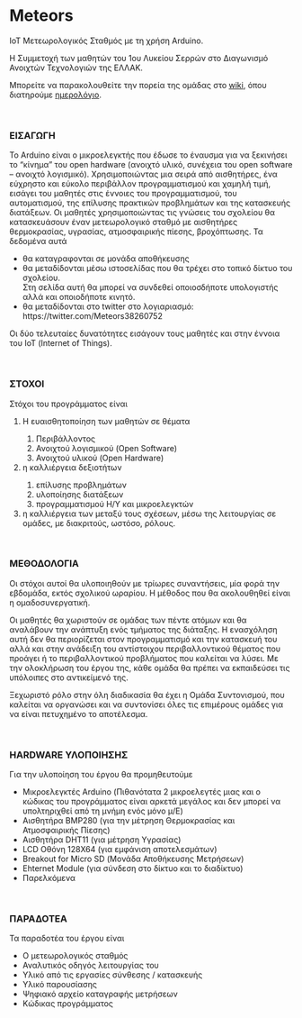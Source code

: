 # Meteors
<p>IoT Μετεωρολογικός Σταθμός με τη χρήση Arduino.</p>
<p>Η Συμμετοχή των μαθητών του 1ου Λυκείου Σερρών στο Διαγωνισμό Ανοιχτών Τεχνολογιών της ΕΛΛΑΚ.</p>
<p>Μπορείτε να παρακολουθείτε την πορεία της ομάδας στο <a href="https://github.com/ntsepelis/Meteors/wiki/%CE%97%CE%BC%CE%B5%CF%81%CE%BF%CE%BB%CF%8C%CE%B3%CE%B9%CE%BF">wiki</a>, όπου διατηρούμε <a href="https://github.com/ntsepelis/Meteors/wiki/%CE%97%CE%BC%CE%B5%CF%81%CE%BF%CE%BB%CF%8C%CE%B3%CE%B9%CE%BF">ημερολόγιο</a>.</p>
<br>

<p><h3>ΕΙΣΑΓΩΓΗ</h3></p>
<p>Το Arduino είναι ο μικροελεγκτής που έδωσε το έναυσμα για να ξεκινήσει το “κίνημα” του open hardware (ανοιχτό υλικό, συνέχεια του open software – ανοιχτό λογισμικό). Χρησιμοποιώντας μια σειρά από αισθητήρες, ένα εύχρηστο και εύκολο περιβάλλον προγραμματισμού και χαμηλή τιμή, εισάγει του μαθητές στις έννοιες του προγραμματισμού, του αυτοματισμού, της επίλυσης πρακτικών προβλημάτων και της κατασκευής διατάξεων. Οι μαθητές χρησιμοποιώντας τις γνώσεις του σχολείου θα κατασκευάσουν έναν μετεωρολογικό σταθμό με αισθητήρες θερμοκρασίας, υγρασίας, ατμοσφαιρικής πίεσης, βροχόπτωσης. Τα δεδομένα αυτά
<ul>
    <li>θα καταγραφονται σε μονάδα αποθήκευσης</li>
    <li>θα μεταδίδονται μέσω ιστοσελίδας που θα τρέχει στο τοπικό δίκτυο του σχολείου.<br>
        Στη σελίδα αυτή θα μπορεί να συνδεθεί οποιοσδήποτε υπολογιστής αλλά και οποιοδήποτε κινητό.
    </li>
    <li>θα μεταδίδονται στο twitter στο λογιαριασμό: https://twitter.com/Meteors38260752</li>
</ul>
Οι δύο τελευταίες δυνατότητες εισάγουν τους μαθητές και στην έννοια του ΙοΤ (Internet of Things).</p>
<br>

<p><h3>ΣΤΟΧΟΙ</h3></p>
<p>Στόχοι του προγράμματος είναι
<ol>
    <li>Η ευαισθητοποίηση των μαθητών σε θέματα</li>
    <ol>
        <li>Περιβάλλοντος</li>
        <li>Ανοιχτού λογισμικού (Open Software)</li>
        <li>Ανοιχτού υλικού (Open Hardware)</li>
    </ol>
    <li>η καλλιέργεια δεξιοτήτων</li>
    <ol>
        <li>επίλυσης προβλημάτων </li>
        <li>υλοποίησης διατάξεων</li>
        <li>προγραμματισμού Η/Υ και μικροελεγκτών</li>
    </ol>
    <li>η καλλιέργεια των μεταξύ τους σχέσεων, μέσω της λειτουργίας σε ομάδες, με διακριτούς, ωστόσο, ρόλους.</li>
</ol>
</p>
<br>

<p><h3>ΜΕΘΟΔΟΛΟΓΙΑ</h3></p>
<p>Οι στόχοι αυτοί θα υλοποιηθούν με τρίωρες συναντήσεις, μία φορά την εβδομάδα, εκτός σχολικού ωραρίου. Η μέθοδος που θα ακολουθηθεί είναι η ομαδοσυνεργατική.</p>
<p>Οι μαθητές θα χωριστούν σε ομάδας των πέντε ατόμων και θα αναλάβουν την ανάπτυξη ενός τμήματος της διάταξης. Η ενασχόληση αυτή δεν θα περιορίζεται στον προγραμματισμό και την κατασκευή του αλλά και στην ανάδειξη του αντίστοιχου περιβαλλοντικού θέματος που προάγει ή το περιβαλλοντικού προβλήματος που καλείται να λύσει. Με την ολοκλήρωση του έργου της, κάθε ομάδα θα πρέπει να εκπαιδεύσει τις υπόλοιπες στο αντικείμενό της.</p>
<p>Ξεχωριστό ρόλο στην όλη διαδικασία θα έχει η Ομάδα Συντονισμού, που καλείται να οργανώσει και να συντονίσει όλες τις επιμέρους ομάδες για να είναι πετυχημένο το αποτέλεσμα.</p>
<br>

<p><h3>HARDWARE ΥΛΟΠΟΙΗΣΗΣ</h3></p>
<p>Για την υλοποίηση του έργου θα προμηθευτούμε
    <ul>
    <li>Μικροελεγκτές Arduino (Πιθανότατα 2 μικροελεγτές μιας και ο κώδικας του προγράμματος είναι αρκετά μεγάλος και δεν μπορεί να υπολτηριχθεί από τη μνήμη ενός μόνο μ/Ε)</li>
    <li>Αισθητήρα ΒMP280 (για την μέτρηση Θερμοκρασίας και Ατμοσφαιρικής Πίεσης)</li>
    <li>Αισθητήρα DHT11 (για μέτρηση Υγρασίας)</li>
    <li>LCD Οθόνη 128X64 (για εμφάνιση αποτελεσμάτων)</li>
    <li>Breakout for Micro SD (Μονάδα Αποθήκευσης Μετρήσεων)</li>
    <li>Ehternet Module (για σύνδεση στο δίκτυο και το διαδίκτυο) </li>
    <li>Παρελκόμενα</li>
    </ul>
</p>
<br>

<p><h3>ΠΑΡΑΔΟΤΕΑ</h3></p>
<p>Τα παραδοτέα του έργου είναι 
    <ul>
    <li>Ο μετεωρολογικός σταθμός</li>
    <li>Αναλυτικός οδηγός λειτουργίας του</li>
    <li>Υλικό από τις εργασίες σύνθεσης / κατασκευής</li>
    <li>Υλικό παρουσίασης</li>
    <li>Ψηφιακό αρχείο καταγραφής μετρήσεων</li>
    <li>Κώδικας προγράμματος</li>
    </ul>
</p>
